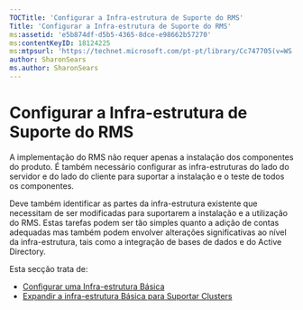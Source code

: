 ```yaml
---
TOCTitle: 'Configurar a Infra-estrutura de Suporte do RMS'
Title: 'Configurar a Infra-estrutura de Suporte do RMS'
ms:assetid: 'e5b874df-d5b5-4365-8dce-e98662b57270'
ms:contentKeyID: 18124225
ms:mtpsurl: 'https://technet.microsoft.com/pt-pt/library/Cc747705(v=WS.10)'
author: SharonSears
ms.author: SharonSears
---
```


Configurar a Infra-estrutura de Suporte do RMS
==============================================

A implementação do RMS não requer apenas a instalação dos componentes do produto. É também necessário configurar as infra-estruturas do lado do servidor e do lado do cliente para suportar a instalação e o teste de todos os componentes.

Deve também identificar as partes da infra-estrutura existente que necessitam de ser modificadas para suportarem a instalação e a utilização do RMS. Estas tarefas podem ser tão simples quanto a adição de contas adequadas mas também podem envolver alterações significativas ao nível da infra-estrutura, tais como a integração de bases de dados e do Active Directory.

Esta secção trata de:

-   [Configurar uma Infra-estrutura Básica](https://technet.microsoft.com/3a0a3a47-e755-4455-bb22-0e05053723e4)
-   [Expandir a infra-estrutura Básica para Suportar Clusters](https://technet.microsoft.com/78f0f2f0-a075-409c-9f46-26eb62d1d05b)
